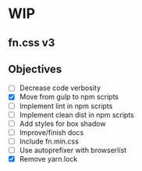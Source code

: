 # WIP

## fn.css v3

## Objectives

- [ ] Decrease code verbosity
- [x] Move from gulp to npm scripts
- [ ] Implement lint in npm scripts
- [ ] Implement clean dist in npm scripts
- [ ] Add styles for box shadow
- [ ] Improve/finish docs
- [ ] Include fn.min.css
- [ ] Use autoprefixer with browserlist
- [x] Remove yarn.lock
